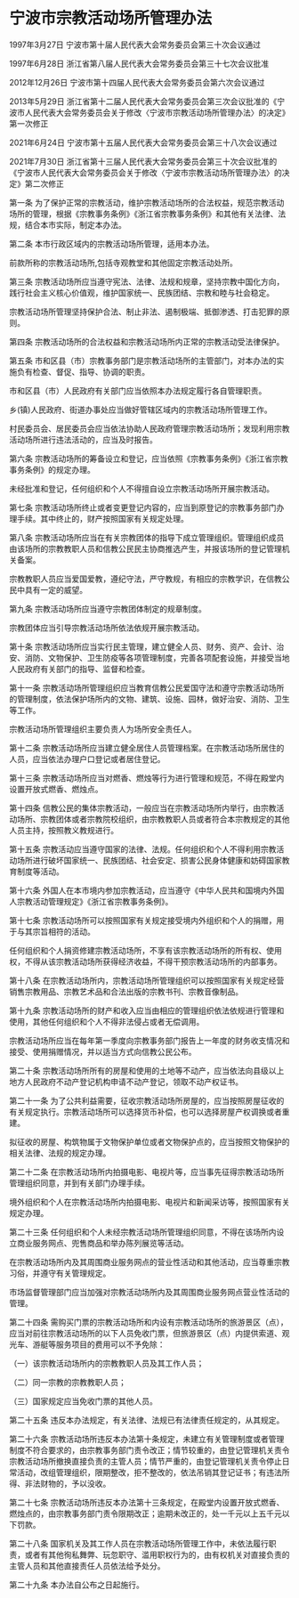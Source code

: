 # 宁波市宗教活动场所管理办法

1997年3月27日 宁波市第十届人民代表大会常务委员会第三十次会议通过

1997年6月28日 浙江省第八届人民代表大会常务委员会第三十七次会议批准

2012年12月26日 宁波市第十四届人民代表大会常务委员会第六次会议通过

2013年5月29日 浙江省第十二届人民代表大会常务委员会第三次会议批准的《宁波市人民代表大会常务委员会关于修改〈宁波市宗教活动场所管理办法〉的决定》第一次修正

2021年6月24日 宁波市第十五届人民代表大会常务委员会第三十八次会议通过

2021年7月30日 浙江省第十三届人民代表大会常务委员会第三十次会议批准的《宁波市人民代表大会常务委员会关于修改〈宁波市宗教活动场所管理办法〉的决定》第二次修正

<!-- INFO END -->

第一条 为了保护正常的宗教活动，维护宗教活动场所的合法权益，规范宗教活动场所的管理，根据《宗教事务条例》《浙江省宗教事务条例》和其他有关法律、法规，结合本市实际，制定本办法。

第二条 本市行政区域内的宗教活动场所管理，适用本办法。

前款所称的宗教活动场所,包括寺观教堂和其他固定宗教活动处所。

第三条 宗教活动场所应当遵守宪法、法律、法规和规章，坚持宗教中国化方向，践行社会主义核心价值观，维护国家统一、民族团结、宗教和睦与社会稳定。

宗教活动场所管理坚持保护合法、制止非法、遏制极端、抵御渗透、打击犯罪的原则。

第四条 宗教活动场所的合法权益和宗教活动场所内正常的宗教活动受法律保护。

第五条 市和区县（市）宗教事务部门是宗教活动场所的主管部门，对本办法的实施负有检查、督促、指导、协调的职责。

市和区县（市）人民政府有关部门应当依照本办法规定履行各自管理职责。

乡(镇)人民政府、街道办事处应当做好管辖区域内的宗教活动场所管理工作。

村民委员会、居民委员会应当依法协助人民政府管理宗教活动场所；发现利用宗教活动场所进行违法活动的，应当及时报告。

第六条 宗教活动场所的筹备设立和登记，应当依照《宗教事务条例》《浙江省宗教事务条例》的规定办理。

未经批准和登记，任何组织和个人不得擅自设立宗教活动场所开展宗教活动。

第七条 宗教活动场所终止或者变更登记内容的，应当到原登记的宗教事务部门办理手续。其中终止的，财产按照国家有关规定处理。

第八条 宗教活动场所应当在有关宗教团体的指导下成立管理组织。管理组织成员由该场所的宗教教职人员和信教公民民主协商推选产生，并报该场所的登记管理机关备案。

宗教教职人员应当爱国爱教，遵纪守法，严守教规，有相应的宗教学识，在信教公民中具有一定的威望。

第九条 宗教活动场所应当遵守宗教团体制定的规章制度。

宗教团体应当引导宗教活动场所依法依规开展宗教活动。

第十条 宗教活动场所应当实行民主管理，建立健全人员、财务、资产、会计、治安、消防、文物保护、卫生防疫等各项管理制度，完善各项配套设施，并接受当地人民政府有关部门的指导、监督和检查。

第十一条 宗教活动场所管理组织应当教育信教公民爱国守法和遵守宗教活动场所的管理制度，依法保护场所内的文物、建筑、设施、园林，做好治安、消防、卫生等工作。

宗教活动场所管理组织主要负责人为场所安全责任人。

第十二条 宗教活动场所应当建立健全居住人员管理档案。在宗教活动场所居住的人员，应当依法办理户口登记或者居住登记。

第十三条 宗教活动场所应当对燃香、燃烛等行为进行管理和规范，不得在殿堂内设置开放式燃香、燃烛点。

第十四条 信教公民的集体宗教活动，一般应当在宗教活动场所内举行，由宗教活动场所、宗教团体或者宗教院校组织，由宗教教职人员或者符合本宗教规定的其他人员主持，按照教义教规进行。

第十五条 宗教活动应当遵守国家的法律、法规。任何组织和个人不得利用宗教活动场所进行破坏国家统一、民族团结、社会安定、损害公民身体健康和妨碍国家教育制度等活动。

第十六条 外国人在本市境内参加宗教活动，应当遵守《中华人民共和国境内外国人宗教活动管理规定》《浙江省宗教事务条例》。

第十七条 宗教活动场所可以按照国家有关规定接受境内外组织和个人的捐赠，用于与其宗旨相符的活动。

任何组织和个人捐资修建宗教活动场所，不享有该宗教活动场所的所有权、使用权，不得从该宗教活动场所获得经济收益，不得干预宗教活动场所的内部事务。

第十八条 在宗教活动场所内，宗教活动场所管理组织可以按照国家有关规定经营销售宗教用品、宗教艺术品和合法出版的宗教书刊、宗教音像制品。

第十九条 宗教活动场所的财产和收入应当由相应的管理组织依法依规进行管理和使用，其他任何组织和个人不得非法侵占或者无偿调用。

宗教活动场所应当在每年第一季度向宗教事务部门报告上一年度的财务收支情况和接受、使用捐赠情况，并以适当方式向信教公民公布。

第二十条 宗教活动场所所有的房屋和使用的土地等不动产，应当依法向县级以上地方人民政府不动产登记机构申请不动产登记，领取不动产权证书。

第二十一条 为了公共利益需要，征收宗教活动场所房屋的，应当按照房屋征收的有关规定执行。宗教活动场所可以选择货币补偿，也可以选择房屋产权调换或者重建。

拟征收的房屋、构筑物属于文物保护单位或者文物保护点的，应当按照文物保护的相关法律、法规的规定办理。

第二十二条 在宗教活动场所内拍摄电影、电视片等，应当事先征得宗教活动场所管理组织同意，并到有关部门办理手续。

境外组织和个人在宗教活动场所内拍摄电影、电视片和新闻采访等，按照国家有关规定办理。

第二十三条 任何组织和个人未经宗教活动场所管理组织同意，不得在该场所内设立商业服务网点、兜售商品和举办陈列展览等活动。

在宗教活动场所内及其周围商业服务网点的营业性活动和其他活动，应当尊重宗教习俗，并遵守有关管理规定。

市场监督管理部门应当加强对宗教活动场所内及其周围商业服务网点营业性活动的管理。

第二十四条 需购买门票的宗教活动场所和内设有宗教活动场所的旅游景区（点），应当对前往宗教活动场所的以下人员免收门票，但旅游景区（点）内提供索道、观光车、游艇等服务项目的费用可以不予免除：

（一）该宗教活动场所内的宗教教职人员及其工作人员；

（二）同一宗教的宗教教职人员；

（三）国家规定应当免收门票的其他人员。

第二十五条 违反本办法规定，有关法律、法规已有法律责任规定的，从其规定。

第二十六条 宗教活动场所违反本办法第十条规定，未建立有关管理制度或者管理制度不符合要求的，由宗教事务部门责令改正；情节较重的，由登记管理机关责令宗教活动场所撤换直接负责的主管人员；情节严重的，由登记管理机关责令停止日常活动，改组管理组织，限期整改，拒不整改的，依法吊销其登记证书；有违法所得、非法财物的，予以没收。

第二十七条 宗教活动场所违反本办法第十三条规定，在殿堂内设置开放式燃香、燃烛点的，由宗教事务部门责令限期改正；逾期未改正的，处一千元以上五千元以下罚款。

第二十八条 国家机关及其工作人员在宗教活动场所管理工作中，未依法履行职责，或者有其他徇私舞弊、玩忽职守、滥用职权行为的，由有权机关对直接负责的主管人员和其他直接责任人员依法给予处分。

第二十九条 本办法自公布之日起施行。

